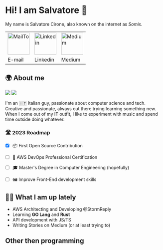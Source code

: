 Hi! I am Salvatore 🐳 
======
My name is Salvatore Cirone, also known on the internet as *Somix*. 

<table>
  <tr>
    <td>
      <a href="mailto:somix.land@null.net">
        <img src="https://github.com/akaSomix/akaSomix/blob/main/assets/Email.png" alt="MailTo" height="70">
      </a>
    </td>
    <td>
      <a href="https://www.linkedin.com/in/salvatore-cirone-it/">
        <img src="https://github.com/akaSomix/akaSomix/blob/main/assets/Linkedin.png" alt="Linkedin" height="70">
      </a>
    </td>
    <td>
      <a href="https://medium.com/@salvatorecirone">
        <img src="https://github.com/akaSomix/akaSomix/blob/main/assets/medium.png" alt="Medium" height="70">
      </a>
    </td>
  </tr>
  <tr>
    <td>E-mail</td>
     <td>Linkedin</td>
     <td>Medium</td>
  </tr>
 </table>

## 🌍 About me 
![](https://raw.githubusercontent.com/akaSomix/github-stats/master/generated/languages.svg#gh-dark-mode-only)
![](https://raw.githubusercontent.com/akaSomix/github-stats/master/generated/overview.svg#gh-dark-mode-only)

I'm an 🇮🇹 Italian guy, passionate about computer science and tech. Creative and passionate, always out there trying learning something new.
When I come out of my IT outfit, I like to experiment with music and spend time outside doing whatever.  


### 🛣 2023 Roadmap
- [x] 📦 First Open Source Contribution
- [ ] 📜 AWS DevOps Professional Certification
- [ ] 🎓 Master's Degree in Computer Engineering (hopefully)
- [ ] 🖼️ Improve Front-End development skills


## 👨‍💻 What I am up lately 
- AWS Architecting and Developing @StormReply
- Learning **GO Lang** and **Rust**
- API development with JS/TS
- Writing Stories on Medium (or at least trying to)

## Other then programming
